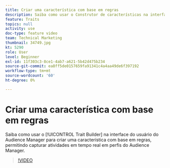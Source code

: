 ```yaml
---
title: Criar uma característica com base em regras
description: Saiba como usar o Construtor de características na interface do usuário do Audience Manager para criar uma característica com base em regras e capturar atividades em tempo real em perfis do Audience Manager.
feature: Traits
topics: null
activity: use
doc-type: feature video
team: Technical Marketing
thumbnail: 34749.jpg
kt: 5290
role: User
level: Beginner
exl-id: 11f303c3-8ce1-4ab7-a621-5b42d475b234
source-git-commit: ea8ff5de0157659fa91341c4a4aa49de6f397192
workflow-type: tm+mt
source-wordcount: '60'
ht-degree: 0%

---
```


# Criar uma característica com base em regras

Saiba como usar o [!UICONTROL Trait Builder] na interface do usuário do Audience Manager para criar uma característica com base em regras, permitindo capturar atividades em tempo real em perfis do Audience Manager.

>[!VIDEO](https://video.tv.adobe.com/v/34749/?quality=12&learn=on)

